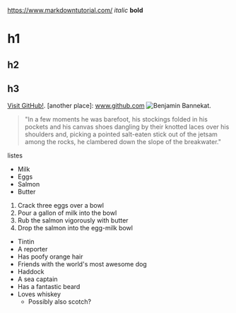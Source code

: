 https://www.markdowntutorial.com/
_italic_
**bold**
# h1
## h2
## h3

[Visit GitHub!](www.github.com).
[another place]: www.github.com
![Benjamin Bannekat](https://octodex.github.com/images/bannekat.png).

> "In a few moments he was barefoot, his stockings folded in his pockets and his
  canvas shoes dangling by their knotted laces over his shoulders and, picking a
  pointed salt-eaten stick out of the jetsam among the rocks, he clambered down
  the slope of the breakwater."

listes
* Milk
* Eggs
* Salmon
* Butter
 
1. Crack three eggs over a bowl
2. Pour a gallon of milk into the bowl
3. Rub the salmon vigorously with butter
4. Drop the salmon into the egg-milk bowl

* Tintin
 * A reporter
 * Has poofy orange hair
 * Friends with the world's most awesome dog
* Haddock
 * A sea captain
 * Has a fantastic beard
 * Loves whiskey
   * Possibly also scotch?


